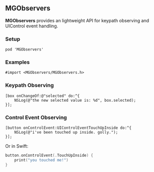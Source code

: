 ## MGObservers

**MGObservers** provides an lightweight API for keypath observing and UIControl event
handling.

### Setup

```
pod 'MGObservers'
```

### Examples

```objc
#import <MGObservers/MGObservers.h>
``` 

### Keypath Observing

```objc
[box onChangeOf:@"selected" do:^{
    NSLog(@"the new selected value is: %d", box.selected);
}];
```

### Control Event Observing

```objc
[button onControlEvent:UIControlEventTouchUpInside do:^{
    NSLog(@"i've been touched up inside. golly.");
}];
```

Or in Swift: 

```swift
button.onControlEvent(.TouchUpInside) {
    print("you touched me!")
}
```

